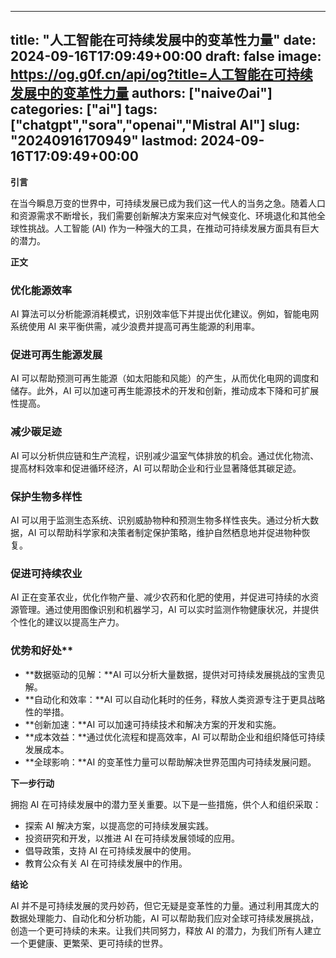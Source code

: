
---
title: "人工智能在可持续发展中的变革性力量"
date: 2024-09-16T17:09:49+00:00
draft: false
image: https://og.g0f.cn/api/og?title=人工智能在可持续发展中的变革性力量
authors: ["naiveのai"]
categories: ["ai"]
tags: ["chatgpt","sora","openai","Mistral AI"]
slug: "20240916170949"
lastmod: 2024-09-16T17:09:49+00:00
---
**引言**

在当今瞬息万变的世界中，可持续发展已成为我们这一代人的当务之急。随着人口和资源需求不断增长，我们需要创新解决方案来应对气候变化、环境退化和其他全球性挑战。人工智能 (AI) 作为一种强大的工具，在推动可持续发展方面具有巨大的潜力。

**正文**

### 优化能源效率

AI 算法可以分析能源消耗模式，识别效率低下并提出优化建议。例如，智能电网系统使用 AI 来平衡供需，减少浪费并提高可再生能源的利用率。

### 促进可再生能源发展

AI 可以帮助预测可再生能源（如太阳能和风能）的产生，从而优化电网的调度和储存。此外，AI 可以加速可再生能源技术的开发和创新，推动成本下降和可扩展性提高。

### 减少碳足迹

AI 可以分析供应链和生产流程，识别减少温室气体排放的机会。通过优化物流、提高材料效率和促进循环经济，AI 可以帮助企业和行业显著降低其碳足迹。

### 保护生物多样性

AI 可以用于监测生态系统、识别威胁物种和预测生物多样性丧失。通过分析大数据，AI 可以帮助科学家和决策者制定保护策略，维护自然栖息地并促进物种恢复。

### 促进可持续农业

AI 正在变革农业，优化作物产量、减少农药和化肥的使用，并促进可持续的水资源管理。通过使用图像识别和机器学习，AI 可以实时监测作物健康状况，并提供个性化的建议以提高生产力。

### 优势和好处**

* **数据驱动的见解：**AI 可以分析大量数据，提供对可持续发展挑战的宝贵见解。
* **自动化和效率：**AI 可以自动化耗时的任务，释放人类资源专注于更具战略性的举措。
* **创新加速：**AI 可以加速可持续技术和解决方案的开发和实施。
* **成本效益：**通过优化流程和提高效率，AI 可以帮助企业和组织降低可持续发展成本。
* **全球影响：**AI 的变革性力量可以帮助解决世界范围内可持续发展问题。

**下一步行动**

拥抱 AI 在可持续发展中的潜力至关重要。以下是一些措施，供个人和组织采取：

* 探索 AI 解决方案，以提高您的可持续发展实践。
* 投资研究和开发，以推进 AI 在可持续发展领域的应用。
* 倡导政策，支持 AI 在可持续发展中的使用。
* 教育公众有关 AI 在可持续发展中的作用。

**结论**

AI 并不是可持续发展的灵丹妙药，但它无疑是变革性的力量。通过利用其庞大的数据处理能力、自动化和分析功能，AI 可以帮助我们应对全球可持续发展挑战，创造一个更可持续的未来。让我们共同努力，释放 AI 的潜力，为我们所有人建立一个更健康、更繁荣、更可持续的世界。